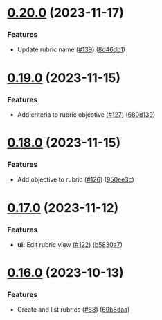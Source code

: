 # [0.20.0](https://github.com/upb-code-labs/react-client/compare/v0.19.0...v0.20.0) (2023-11-17)


### Features

* Update rubric name ([#139](https://github.com/upb-code-labs/react-client/issues/139)) ([8d46db1](https://github.com/upb-code-labs/react-client/commit/8d46db16ca01d1081e6664d86bcf2b0fac2e4751))



# [0.19.0](https://github.com/upb-code-labs/react-client/compare/v0.18.0...v0.19.0) (2023-11-15)


### Features

* Add criteria to rubric objective ([#127](https://github.com/upb-code-labs/react-client/issues/127)) ([680d139](https://github.com/upb-code-labs/react-client/commit/680d1392404f9aa391f7289f98fa1aa283dae738))



# [0.18.0](https://github.com/upb-code-labs/react-client/compare/v0.17.0...v0.18.0) (2023-11-15)


### Features

* Add objective to rubric ([#126](https://github.com/upb-code-labs/react-client/issues/126)) ([950ee3c](https://github.com/upb-code-labs/react-client/commit/950ee3c71dceb342dd700de19f073d006e3bed21))



# [0.17.0](https://github.com/upb-code-labs/react-client/compare/v0.16.0...v0.17.0) (2023-11-12)


### Features

* **ui:** Edit rubric view ([#122](https://github.com/upb-code-labs/react-client/issues/122)) ([b5830a7](https://github.com/upb-code-labs/react-client/commit/b5830a7c6b550985c8acc9e1a94385fb684fcb2c))



# [0.16.0](https://github.com/upb-code-labs/react-client/compare/v0.15.1...v0.16.0) (2023-10-13)


### Features

* Create and list rubrics ([#88](https://github.com/upb-code-labs/react-client/issues/88)) ([69b8daa](https://github.com/upb-code-labs/react-client/commit/69b8daa11bcec233b9acfb6c43d41c7c34e84445))



